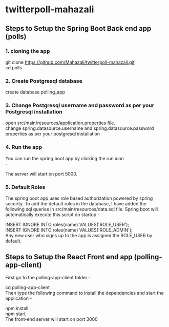 # twitterpoll-mahazali
## Steps to Setup the Spring Boot Back end app (polls) <br/>
### 1. cloning the app <br />
git clone https://github.com/Mahazali/twitterpoll-mahazali.git <br />
cd polls
### 2. Create Postgresql database
create database polling_app
### 3. Change Postgresql username and password as per your Postgresql installation
open src/main/resources/application.properties file.<br />
change spring.datasource.username and spring.datasource.password properties as per your postgresql installation
### 4. Run the app
You can run the spring boot app by clicking the run icon <br /> -

The server will start on port 5000.<br/>

### 5. Default Roles

The spring boot app uses role based authorization powered by spring security. To add the default roles in the database, I have added the following sql queries in src/main/resources/data.sql file. Spring boot will automatically execute this script on startup -<br/>

INSERT IGNORE INTO roles(name) VALUES('ROLE_USER');<br/>
INSERT IGNORE INTO roles(name) VALUES('ROLE_ADMIN');<br/>
Any new user who signs up to the app is assigned the ROLE_USER by default.<br/>

## Steps to Setup the React Front end app (polling-app-client)
First go to the polling-app-client folder -<br/>

cd polling-app-client<br/>
Then type the following command to install the dependencies and start the application -<br/>

npm install<br/>  npm start<br/>
The front-end server will start on port 3000
